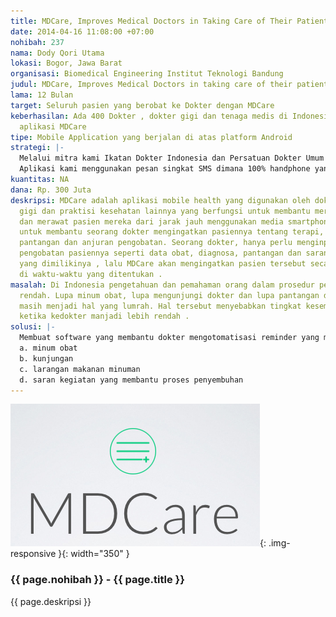 ```yaml
---
title: MDCare, Improves Medical Doctors in Taking Care of Their Patients.
date: 2014-04-16 11:08:00 +07:00
nohibah: 237
nama: Dody Qori Utama
lokasi: Bogor, Jawa Barat
organisasi: Biomedical Engineering Institut Teknologi Bandung
judul: MDCare, Improves Medical Doctors in taking care of their patients.
lama: 12 Bulan
target: Seluruh pasien yang berobat ke Dokter dengan MDCare
keberhasilan: Ada 400 Dokter , dokter gigi dan tenaga medis di Indonesia menggunakan
  aplikasi MDCare
tipe: Mobile Application yang berjalan di atas platform Android
strategi: |-
  Melalui mitra kami Ikatan Dokter Indonesia dan Persatuan Dokter Umum Indonesia. Selain itu biomedical engineering ITB memiliki link yang luas di bidang medis Indonesia seperti banyak rumah sakit di Indonesia.
  Aplikasi kami menggunakan pesan singkat SMS dimana 100% handphone yang saat ini sudah support SMS. Selain itu berdasarkan salah satu data operator terbesar di Indonesia , sinyal telepon seluler di Indonesia untuk SMS sudah memiliki coverage sekitar 90%.
kuantitas: NA
dana: Rp. 300 Juta
deskripsi: MDCare adalah aplikasi mobile health yang digunakan oleh dokter, dokter
  gigi dan praktisi kesehatan lainnya yang berfungsi untuk membantu mereka dalam melayani
  dan merawat pasien mereka dari jarak jauh menggunakan media smartphone. MDCare berfungsi
  untuk membantu seorang dokter mengingatkan pasiennya tentang terapi, minum obat,
  pantangan dan anjuran pengobatan. Seorang dokter, hanya perlu menginputkan data
  pengobatan pasiennya seperti data obat, diagnosa, pantangan dan saran kedalam smartphone
  yang dimilikinya , lalu MDCare akan mengingatkan pasien tersebut secara otomatis
  di waktu-waktu yang ditentukan .
masalah: Di Indonesia pengetahuan dan pemahaman orang dalam prosedur pengobatan masih
  rendah. Lupa minum obat, lupa mengunjungi dokter dan lupa pantangan dalam pengobatan
  masih menjadi hal yang lumrah. Hal tersebut menyebabkan tingkat kesembuhan orang
  ketika kedokter manjadi lebih rendah .
solusi: |-
  Membuat software yang membantu dokter mengotomatisasi reminder yang membantu proses penyembuhan pasien seperti mengingatkan :
  a. minum obat
  b. kunjungan
  c. larangan makanan minuman
  d. saran kegiatan yang membantu proses penyembuhan
---
```


![237](/static/img/hibahcms/237.png){: .img-responsive }{: width="350" }

### {{ page.nohibah }} - {{ page.title }}

{{ page.deskripsi }}
